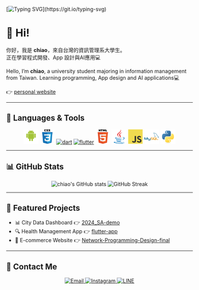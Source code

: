 [![Typing SVG](https://readme-typing-svg.herokuapp.com?font=Fira+Code&size=24&pause=1000&color=00C8FF&width=600&lines=Hi+I'm+Chiao0!+Welcome+to+my+GitHub!)](https://git.io/typing-svg)

# 👋 Hi!

你好，我是 **chiao**，來自台灣的資訊管理系大學生。  
正在學習程式開發、App 設計與AI應用💻

Hello, I’m **chiao**, a university student majoring in information management from Taiwan.
Learning programming, App design and AI applications💻

👉 [personal website](https://chiao0.github.io/personal_website/)

---

## 🔧 Languages & Tools  

<p align="center">
  <a href="https://developer.android.com" target="_blank"><img src="https://raw.githubusercontent.com/devicons/devicon/master/icons/android/android-original-wordmark.svg" alt="android" width="40" height="40"/></a>
  <a href="https://www.w3schools.com/css/" target="_blank"><img src="https://raw.githubusercontent.com/devicons/devicon/master/icons/css3/css3-original-wordmark.svg" alt="css3" width="40" height="40"/></a>
  <a href="https://dart.dev" target="_blank"><img src="https://www.vectorlogo.zone/logos/dartlang/dartlang-icon.svg" alt="dart" width="40" height="40"/></a>
  <a href="https://flutter.dev" target="_blank"><img src="https://www.vectorlogo.zone/logos/flutterio/flutterio-icon.svg" alt="flutter" width="40" height="40"/></a>
  <a href="https://www.w3.org/html/" target="_blank"><img src="https://raw.githubusercontent.com/devicons/devicon/master/icons/html5/html5-original-wordmark.svg" alt="html5" width="40" height="40"/></a>
  <a href="https://www.java.com" target="_blank"><img src="https://raw.githubusercontent.com/devicons/devicon/master/icons/java/java-original.svg" alt="java" width="40" height="40"/></a>
  <a href="https://developer.mozilla.org/en-US/docs/Web/JavaScript" target="_blank"><img src="https://raw.githubusercontent.com/devicons/devicon/master/icons/javascript/javascript-original.svg" alt="javascript" width="40" height="40"/></a>
  <a href="https://www.mysql.com/" target="_blank"><img src="https://raw.githubusercontent.com/devicons/devicon/master/icons/mysql/mysql-original-wordmark.svg" alt="mysql" width="40" height="40"/></a>
  <a href="https://www.python.org" target="_blank"><img src="https://raw.githubusercontent.com/devicons/devicon/master/icons/python/python-original.svg" alt="python" width="40" height="40"/></a>
</p>

---

## 📊 GitHub Stats  

<p align="center">
  <img src="https://github-readme-stats.vercel.app/api?username=chiao0&show_icons=true&theme=radical&border_radius=5.5&custom_title=chiao's+GitHub+Stats&hide_rank=false&card_width=400" alt="chiao's GitHub stats" />
  <img src="https://streak-stats.demolab.com?user=chiao0&theme=radical&border_radius=5.5&card_width=400" alt="GitHub Streak" />
</p>


---

## 📌 Featured Projects

- 📊 City Data Dashboard  👉 [2024_SA-demo](https://github.com/chiao0/2024_SA-demo)  
- 🔍 Health Management App  👉 [flutter-app](https://github.com/chiao0/flutter-app)  
- 🛒 E-commerce Website  👉 [Network-Programming-Design-final](https://github.com/chiao0/Network-Programming-Design-final)   

---

## 💌 Contact Me  

<p align="center">
  <a href="mailto:a0967010405@gmail.com">
    <img src="https://img.shields.io/badge/-Email-FF6B6B?style=flat-square&logo=gmail&logoColor=white" alt="Email" />
  </a>
  <a href="http://instagram.com/chiaoo_0405">
    <img src="https://img.shields.io/badge/-Instagram-FF9CEE?style=flat-square&logo=instagram&logoColor=white" alt="Instagram" />
  </a>
  <a href="https://line.me/ti/p/vC4dJJtwOR">
    <img src="https://img.shields.io/badge/-LINE-00C300?style=flat-square&logo=line&logoColor=white" alt="LINE" />
  </a>
</p>
